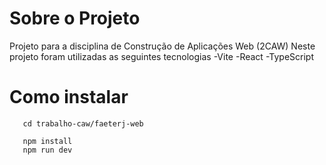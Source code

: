 # Sobre o Projeto

Projeto para a disciplina de Construção de Aplicações Web (2CAW) 
Neste projeto foram utilizadas as seguintes tecnologias
-Vite
-React
-TypeScript

# Como instalar



```git clone [link do projeto]
   cd trabalho-caw/faeterj-web

   npm install
   npm run dev
```


